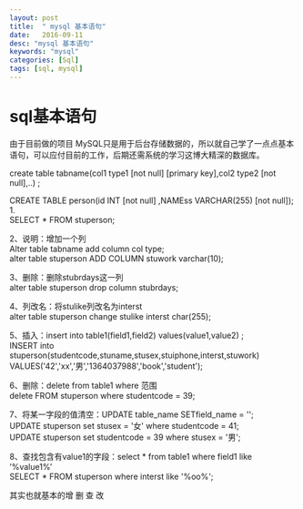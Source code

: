 ```yaml
---
layout: post
title:  " mysql 基本语句"
date:   2016-09-11
desc: "mysql 基本语句"
keywords: "mysql"
categories: [Sql]
tags: [sql, mysql]
---
```


# sql基本语句

由于目前做的项目 MySQL只是用于后台存储数据的，所以就自己学了一点点基本语句，可以应付目前的工作，后期还需系统的学习这博大精深的数据库。

create table tabname(col1 type1 \[not null\] \[primary key\],col2 type2 \[not null\],..) ;

CREATE TABLE person(id INT \[not null\] ,NAMEss VARCHAR(255) \[not null\]);  
1.  
SELECT * FROM stuperson;

2、说明：增加一个列  
Alter table tabname add column col type;  
alter table stuperson ADD COLUMN stuwork varchar(10);

3、删除：删除stubrdays这一列  
alter table stuperson drop column stubrdays;

4、列改名：将stulike列改名为interst  
alter table stuperson change stulike interst char(255);

5、插入：insert into table1(field1,field2) values(value1,value2) ;  
INSERT into stuperson(studentcode,stuname,stusex,stuiphone,interst,stuwork) VALUES('42','xx','男','1364037988','book','student');

6、删除：delete from table1 where 范围  
delete FROM stuperson where studentcode = 39;

7、将某一字段的值清空：UPDATE table\_name SETfield\_name = '';  
UPDATE stuperson set stusex = '女' where studentcode = 41;  
UPDATE stuperson set studentcode = 39 where stusex = '男';

8、查找包含有value1的字段：select * from table1 where field1 like ’%value1%’  
SELECT * FROM stuperson where interst like '%oo%';

其实也就基本的增 删 查 改